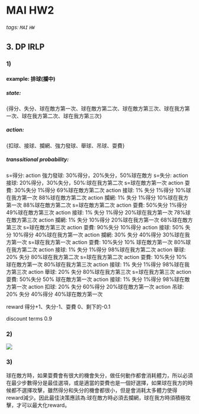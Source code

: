 # MAI HW2
###### tags: `MAI` `HW`

## 3. DP IRLP
### 1)
#### example: 排球(攔中)
##### state:
{得分、失分、球在敵方第一次、球在敵方第二次、球在敵方第三次、球在我方第一次、球在我方第二次、球在我方第三次}
##### action:
{扣球、接球、攔網、強力發球、舉球、吊球、耍費}
##### transsitional probability:
s=得分: 
action 強力發球:   30%得分，20%失分，50%球在敵方
s=失分: 
action 接球:  20%得分，30%失分，50%:球在我方第二次
s=球在敵方第一次 
action 耍費:  30%失分 1%得分 69%球在敵方第二次
action 接球:  1% 失分 1%得分 10%球在我方第一次 88%球在敵方第二次
action 攔網:  1% 失分 1%得分 10%球在我方第一次 88%球在敵方第二次 
s=球在敵方第二次 
action 耍費:  50%失分 1%得分 49%球在敵方第三次
action 接球:  1% 失分 1%得分 20%球在我方第一次 78%球在敵方第三次
action 攔網:  1% 失分 10%得分 20%球在我方第一次 68%球在敵方第三次 
s=球在敵方第三次 
action 耍費:  90%失分 10%得分 
action 接球:  50% 失分 10%得分 40%球在我方第一次 
action 攔網:  30% 失分 40%得分 30%球在我方第一次
s=球在我方第一次 
action 耍費:  10%失分 10% 球在敵方第一次 80%球在我方第二次
action 接球:  1% 失分 1%得分 98%球在我方第二次 
action 舉球:  20% 失分 80%球在我方第二次 
s=球在我方第二次 
action 耍費:  10%失分 10% 球在敵方第一次 80%球在我方第三次
action 接球:  1% 失分 1%得分 98%球在我方第三次 
action 舉球:  20% 失分 80%球在我方第三次 
s=球在我方第三次 
action 耍費:  50%失分 50% 球在敵方第一次 
action 接球:  1% 失分 1%得分 98%球在敵方第一次 
action 扣球:  20% 失分 60%得分 20%球在敵方第一次
action 吊球:  20% 失分 40%得分 40%球在敵方第一次

reward 得分+1、失分-1、耍費 0、剩下的-0.1

discount terms 0.9
### 2)
![](https://codimd.mcl.math.ncu.edu.tw/uploads/upload_e76cd67baef95b6b56769d7b825682ce.jpg)

### 3)
球在敵方時，如果耍費會有很大的機會失分，做任何動作都會消耗體力，所以必須在最少步數得分是最佳選項，或是適當的耍費也是一個好選擇，如果球在我方的時候都不選擇攻擊，雖然得分和失分的機會都很小，但是會消耗太多體力使得reward減少。因此最佳決策應該為:球在敵方時必須去攔網，球在我方時須積極攻擊，才可以最大化reward。


